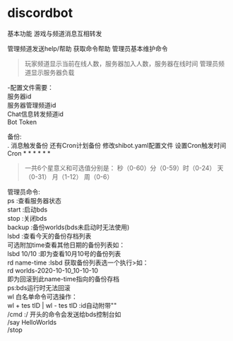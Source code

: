 # discordbot

基本功能
游戏与频道消息互相转发

管理频道发送help/帮助  获取命令帮助
管理员基本维护命令

> 玩家频道显示当前在线人数，服务器加入人数，服务器在线时间
管理员频道显示服务器负载

-配置文件需要：  
  服务器id  
  服务器管理频道id  
  Chat信息转发频道id  
  Bot Token  

备份:   
. 消息触发备份 还有Cron计划备份 修改shibot.yaml配置文件 设置Cron触发时间  
Cron *  *  *  *  *  *   

> 一共6个星意义和可选值分别是： 
秒（0-60）分（0-59）时（0-24） 天（0-31） 月（1-12） 周（0-6）

管理员命令:   
     ps :查看服务器状态  
     start :启动bds  
     stop :关闭bds  
     backup :备份worlds(bds未启动时无法使用)  
     lsbd :查看今天的备份存档列表  
        可选附加time查看其他日期的备份列表如：  
        lsbd 10/10 :即为查看10月10号的备份列表  
     rd name-time :lsbd 获取备份列表选一个执行>如：  
        rd worlds-2020-10-10_10-10-10  
        即为回滚到此name-time指向的备份存档  
        ps:bds运行时无法回滚  
    wl 白名单命令可选操作：  
        wl + tes  tID | wl - tes  tID :id自动附带""  
    /cmd :/ 开头的命令会发送给bds控制台如  
        /say HelloWorlds  
        /stop  

